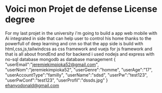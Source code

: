 # Voici mon Projet de defense License degree
For my last projet in the university i'm going to build a app web mobile with Ai integrated in side that can help user to control his home thanks to the powerfull of deep learning and cnn so that the app side is build with html,css,js,tailwindcss as css framework and vuejs for js framework and that is all about frondEnd and for backend i used nodejs and express with no-sql database mongodb as database management
{
    "userEmail":"jeremiekimpioka52@gmail.com",
    "userNom":"jeremiekimpioka52",
    "userGenre":"homme",
    "userAge":"17",
    "userAccountType":"familly",
    "userName":"sdsd",
    "userPw":"test123",
    "userPwConf":"test123",
    "userProfil":"dssds.jpg"
}
ehanyodonald@gmail.com